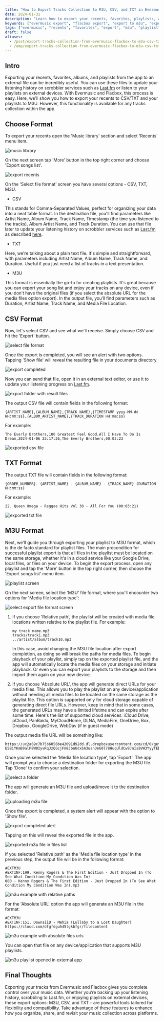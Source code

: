 ```yaml
---
title: "How to Export Tracks Collection to M3U, CSV, and TXT in Evermusic & Flacbox"
date: 2024-01-31
description: "Learn how to export your recents, favorites, playlists, and albums from Evermusic and Flacbox to M3U, CSV, or TXT formats. Perfect for Last.fm scrobbling and playback on other devices."
keywords: ["evermusic export", "flacbox export", "export to m3u", "export playlist to csv", "m3u txt csv playlist", "music export"]
tags: ["evermusic", "recents", "favorites", "export", "m3u", "playlist", "csv", "txt", "album"]
draft: false
aliases:
  - /post/export-tracks-collection-from-evermusic-flacbox-to-m3u-csv-txt/
  - /amp/export-tracks-collection-from-evermusic-flacbox-to-m3u-csv-txt/
---
```


## Intro

Exporting your recents, favorites, albums, and playlists from the app to an external file can be incredibly useful. You can use these files to update your listening history on scrobbler services such as [Last.fm](http://Last.fm) or listen to your playlists on external devices. With Evermusic and Flacbox, this process is easy. Here, we'll show you how to export your recents to CSV/TXT and your playlists to M3U. However, this functionality is available for any tracks collection within the app.

## Choose Format

To export your recents open the 'Music library' section and select 'Recents' menu item.

![music library](21260c_d7437e96448342ec9a0b2726b10ba1e6~mv2.png)

On the next screen tap 'More' button in the top right corner and choose 'Export songs list'.

![export recents](21260c_ce62fff9eaf24f20ab1450a4ff62a091~mv2.png)

On the 'Select file format' screen you have several options - CSV, TXT, M3U.

- CSV

This stands for Comma-Separated Values, perfect for organizing your data into a neat table format. In the destination file, you'll find parameters like Artist Name, Album Name, Track Name, Timestamp (the time you listened to the tracks), Album Artist Name, and Track Duration. You can use that file later to update your listening history on scrobbler services such as [Last.fm](http://Last.fm) as described [here](/docs/howto/exporting-complete-listen-history-from-evermusic-flacbox-to-last-fm/).

- TXT

Here, we're talking about a plain text file. It's simple and straightforward, with parameters including Artist Name, Album Name, Track Name, and Duration. Useful if you just need a list of tracks in a text presentation.

- M3U

This format is essentially the go-to for creating playlists. It's great because you can export your song list and enjoy your tracks on any device, even if you don't have the original files (if you select the absolute URL for the media files option export). In the output file, you'll find parameters such as Duration, Artist Name, Track Name, and Media File Location.

## CSV Format

Now, let's select CSV and see what we'll receive. Simply choose CSV and hit the 'Export' button.

![select file format](21260c_001c15e241744c1bab444c64f278b6d8~mv2.png)

Once the export is completed, you will see an alert with two options. Tapping 'Show file' will reveal the resulting file in your documents directory.

![export completed](21260c_b46e5019cfaf45d0ad0fff8969b87afa~mv2.png)

Now you can send that file, open it in an external text editor, or use it to update your listening progress on [Last.fm](http://Last.fm).

![export folder with result files](21260c_d03e11c2cfce443e8e8e3422040a4e8a~mv2.png)

The output CSV file will contain fields in the following format:

```
{ARTIST_NAME},{ALBUM_NAME},{TRACK_NAME},{TIMESTAMP yyyy-MM-dd HH:mm:ss},{ALBUM_ARTIST_NAME},{TRACK_DURATION HH:mm:ss}
```

For example:

```
The Everly Brothers,100 Greatest Feel Good,All I Have To Do Is Dream,2024-01-06 23:17:26,The Everly Brothers,00:02:23
```

![exported csv file](21260c_fcfba9a96e3c4db9bd3b227e625b2383~mv2.png)

## TXT Format

The output TXT file will contain fields in the following format:

```
{ORDER_NUMBER}. {ARTIST_NAME} - {ALBUM_NAME} - {TRACK_NAME} (DURATION HH:mm:ss)
```

For example:

```
22. Queen Omega - Reggae Hits Vol 30 - All For You (00:03:21)
```

![exported txt file](21260c_f134980fbc2b4443b096e301d7cb6a91~mv2.png)

## M3U Format

Next, we'll guide you through exporting your playlist to M3U format, which is the de facto standard for playlist files. The main precondition for successful playlist export is that all files in the playlist must be located on the same storage, whether it's in a cloud service like your Google Drive, local files, or files on your device. To begin the export process, open any playlist and tap the 'More' button in the top right corner, then choose the 'Export songs list' menu item.

![playlist screen](21260c_1371229150d54151ba525addf7e59448~mv2.png)

On the next screen, select the 'M3U' file format, where you'll encounter two options for 'Media file location type':

![select export file format screen](21260c_57113a1744f94428b75c73ad05462f7f~mv2.png)

1. If you choose 'Relative path', the playlist will be created with media file locations written relative to the playlist file. For example:

    ```
    my track name.mp3
    tracks/track1.mp3
    ../artist/album/track10.mp3
    ```

   In this case, avoid changing the M3U file location after export completion, as doing so will break the paths for media files. To begin playback of your playlist, simply tap on the exported playlist file, and the app will automatically locate the media files on your storage and initiate playback. Or even you can export your playlists to the storage and then import them again on your new device.

2. If you choose 'Absolute URL', the app will generate direct URLs for your media files. This allows you to play the playlist on any device/application without needing all media files to be located on the same storage as the playlist file. This option is supported only for cloud storage capable of generating direct file URLs. However, keep in mind that in some cases, the generated URLs may have a limited lifetime and can expire after some time. Here's the list of supported cloud services: iCloud Drive, pCloud, PanBaidu, MyCloudHome, DLNA, MediaFire, OneDrive, Box, Dropbox, GoogleDrive, WebDav (if in guest mode)  

The output media file URL will be something like:

```
https://uc2a69c7b75b6056be42091d92dd.dl.dropboxusercontent.com/cd/0/get/CMVQoDWSpnuUYxuIw0XSjXCzwawE6XnFbao7HggcPFNpHgeiYgVMesITUODm0xY3cbraGWG-ESBiYKmB9alP8W0IyvRqJzQGcjFm8JbnUdxbA3usnJnG0l78HuqUldCw9JnIsBVW3YyyTEDaxnKh9Ee_/file
```

Once you've selected the 'Media file location type', tap 'Export'. The app will prompt you to choose a destination folder for exporting the M3U file. Tap 'Done' to confirm your selection.

![select a folder](21260c_b3b006951b754f2f90cb030f7fa50274~mv2.png)

The app will generate an M3U file and upload/move it to the destination folder.

![uploading m3u file](21260c_dea69f019bca45c1aa6ba929d15018b7~mv2.png)

Once the export is completed, a system alert will appear with the option to 'Show file'.

![export completed alert](21260c_b46e5019cfaf45d0ad0fff8969b87afa~mv2.png)

Tapping on this will reveal the exported file in the app.

![exported m3u file in files list](21260c_59aaa264cfcc494e88ca1683796590ba~mv2.png)

If you selected 'Relative path' as the 'Media file location type' in the previous step, the output file will be in the following format:

```
#EXTM3U
#EXTINF:199, Kenny Rogers & The First Edition - Just Dropped In (To See What Condition My Condition Was In)
080 - Kenny Rogers & The First Edition - Just Dropped In (To See What Condition My Condition Was In).mp3
```

![m3u example with relative paths](21260c_6b681b8079154631845f5b6f40653a39~mv2.png)

For the 'Absolute URL' option the app will generate an M3U file in the format:

```
#EXTM3U
#EXTINF:151, DownsiiD - Mehia (Lullaby to a Lost Daughter)
https://cloud.com/dfgfdguh45tgkbfgr/filecontent
```

![m3u example with absolute files urls](21260c_a64edbada1ef4122bb0d6d92874de34e~mv2.png)

You can open that file on any device/application that supports M3U playlists.

![m3u playlist opened in external app](21260c_16a6ec3d1ee7483b872e6002fbc0c5e9~mv2.png)

## Final Thoughts

Exporting your tracks from Evermusic and Flacbox gives you complete control over your music data. Whether you’re backing up your listening history, scrobbling to Last.fm, or enjoying playlists on external devices, these export options: M3U, CSV, and TXT - are powerful tools tailored for flexibility and compatibility. Take advantage of these features to enhance how you organize, share, and revisit your music collection across platforms.